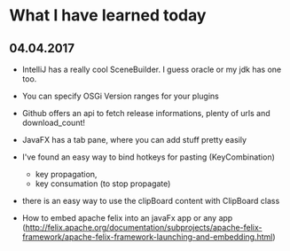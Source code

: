 # What I have learned today
## 04.04.2017

* IntelliJ has a really cool SceneBuilder. I guess oracle or my jdk has one too.
* You can specify OSGi Version ranges for your plugins
* Github offers an api to fetch release informations, plenty of urls and download_count!
* JavaFX has a tab pane, where you can add stuff pretty easily
* I've found an easy way to bind hotkeys for pasting (KeyCombination)
    * key propagation, 
    * key consumation (to stop propagate)
* there is an easy way to use the clipBoard content with ClipBoard class
 
* How to embed apache felix into an javaFx app or any app (http://felix.apache.org/documentation/subprojects/apache-felix-framework/apache-felix-framework-launching-and-embedding.html)